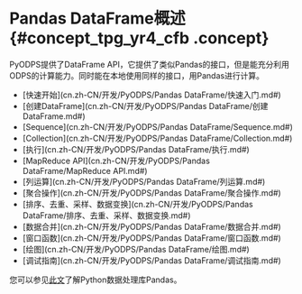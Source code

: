 # Pandas DataFrame概述 {#concept_tpg_yr4_cfb .concept}

PyODPS提供了DataFrame API，它提供了类似Pandas的接口，但是能充分利用ODPS的计算能力。同时能在本地使用同样的接口，用Pandas进行计算。

-   [快速开始](cn.zh-CN/开发/PyODPS/Pandas DataFrame/快速入门.md#)
-   [创建DataFrame](cn.zh-CN/开发/PyODPS/Pandas DataFrame/创建DataFrame.md#)
-   [Sequence](cn.zh-CN/开发/PyODPS/Pandas DataFrame/Sequence.md#)
-   [Collection](cn.zh-CN/开发/PyODPS/Pandas DataFrame/Collection.md#)
-   [执行](cn.zh-CN/开发/PyODPS/Pandas DataFrame/执行.md#)
-   [MapReduce API](cn.zh-CN/开发/PyODPS/Pandas DataFrame/MapReduce API.md#)
-   [列运算](cn.zh-CN/开发/PyODPS/Pandas DataFrame/列运算.md#)
-   [聚合操作](cn.zh-CN/开发/PyODPS/Pandas DataFrame/聚合操作.md#)
-   [排序、去重、采样、数据变换](cn.zh-CN/开发/PyODPS/Pandas DataFrame/排序、去重、采样、数据变换.md#)
-   [数据合并](cn.zh-CN/开发/PyODPS/Pandas DataFrame/数据合并.md#)
-   [窗口函数](cn.zh-CN/开发/PyODPS/Pandas DataFrame/窗口函数.md#)
-   [绘图](cn.zh-CN/开发/PyODPS/Pandas DataFrame/绘图.md#)
-   [调试指南](cn.zh-CN/开发/PyODPS/Pandas DataFrame/调试指南.md#)

您可以参见[此文](https://yq.aliyun.com/articles/596296)了解Python数据处理库Pandas。

